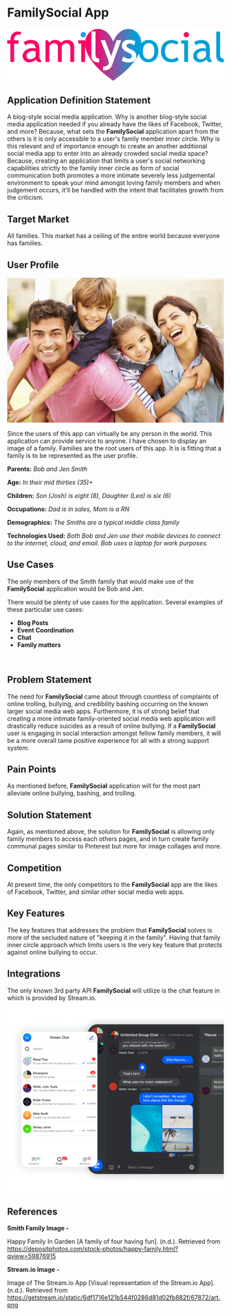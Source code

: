 # FamilySocial App

![FamilySocial Logo](./img/fs-logo.png)

## Application Definition Statement

A blog-style social media application. Why is another blog-style social media application needed if you already have the likes of Facebook, Twitter, and more? Because, what sets the **FamilySocial** application
apart from the others is it is only accessible to a user's family member inner circle. Why is this relevant and of importance enough to create an another additional social media app to enter into an already crowded social media space? Because, creating an application that limits a user's social networking capabilities strictly to the family inner circle as form of social communication both promotes a more intimate severely less judgemental environment to speak your mind amongst loving family members and when judgement occurs, it'll be handled with the intent that facilitates growth from the criticism.
## Target Market

All families. This market has a ceiling of the entire world because everyone has families.

## User Profile

![The Smith Family](./img/happy-family.webp)

Since the users of this app can virtually be any person in the world. This application can provide service to anyone. I have chosen to display an image of a family. Families are the root users of this app. It is is fitting that a family is to be represented as the user profile.

**Parents:**   *Bob and Jen Smith*

**Age:**   *In their mid thirties (35)+*

**Children:**   *Son (Josh) is eight (8),* *Daughter (Lea) is six (6)*

**Occupations:**   *Dad is in sales,* *Mom is a RN*

**Demographics:**   *The Smiths are a typical middle class family*

**Technologies Used:**   *Both Bob and Jen use their mobile devices to connect to the internet, cloud, and email. Bob uses a laptop for work purposes.*

## Use Cases

The only members of the Smith family that would make use of the **FamilySocial** application would be Bob and Jen.

There would be plenty of use cases for the application. Several examples of these particular use cases:

*  **Blog Posts**
*  **Event Coordination**
*  **Chat**
*  **Family matters**

<br>

## Problem Statement

The need for **FamilySocial** came about through countless of complaints of online trolling, bullying, and credibility bashing occurring on the known larger social media web apps. Furthermore, it is of strong belief that creating a more intimate family-oriented social media web application will drastically reduce suicides as a result of online bullying. If a **FamilySocial** user is engaging in social interaction amongst fellow family members, it will be a more overall tame positive experience for all with a strong support system.

## Pain Points

As mentioned before, **FamilySocial** application will for the most part alleviate online bullying, bashing, and trolling.

## Solution Statement

Again, as mentioned above, the solution for **FamilySocial** is allowing only family members to access each others pages, and in turn create family communal pages similar to Pinterest but more for image collages and more.
## Competition

At present time, the only competitors to the **FamilySocial** app are the likes of Facebook, Twitter, and similar other social media web apps.

## Key Features

The key features that addresses the problem that **FamilySocial** solves is more of the secluded nature of "keeping it in the family". Having that family inner circle approach which limits users is the very key feature that protects against online bullying to occur.

## Integrations

The only known 3rd party API **FamilySocial** will utilize is the chat feature in which is provided by
Stream.io.

![Stream.io](./img/art.png)

## References

**Smith Family Image -**

Happy Family In Garden [A family of four having fun]. (n.d.). Retrieved from https://depositphotos.com/stock-photos/happy-family.html?qview=59876915

**Stream.io Image -**

Image of The Stream.io App [Visual representation of the Stream.io App]. (n.d.). Retrieved from https://getstream.io/static/6df1716e121b544f0286d81d02fb882f/67872/art.png
